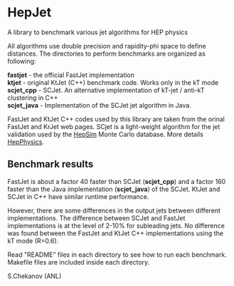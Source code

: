 # HepJet
A library to benchmark various jet algorithms for HEP physics

All algorithms use double precision and rapidity-phi space to define distances. The directories to perform benchmarks are organized as following:

<p>
<b>fastjet</b>       - the official FastJet implementation <br>
<b>ktjet</b>         - original KtJet (C++) benchmark code. Works only in the kT mode<br>
<b>scjet_cpp</b>     - SCJet. An alternative implementation of kT-jet / anti-kT clustering in C++<br>
<b>scjet_java</b>    - Implementation of the SCJet jet algorithm in Java. <br>
<p>

FastJet and KtJet C++ codes used by this library are taken  from the orinal FastJet and KrJet web pages. 
SCjet is a light-weight algorithm  for the jet validation used by the 
<a href="http://atlaswww.hep.anl.gov/hepsim/">HepSim</a> Monte Carlo database.
More details <a href="https://github.com/chekanov/hephysics">HepPhysics</a>. 


<h2>Benchmark results</h2>
FastJet is  about a factor 40 faster than SCJet (<b>scjet_cpp</b>) and a factor 160 faster than the Java implementation (<b>scjet_java</b>) of the SCJet.  KtJet and SCJet in C++ have similar runtime performance.  

<p>
</p>

However, there are some differences in the output jets between different implementations. 
The difference between SCJet and FastJet implementations 
is at the level of 2-10% for subleading jets. 
No difference was found between the FastJet and KtJet C++ implementations using the kT mode (R=0.6). 

<p>


Read "README" files in each directory to see how to run each benchmark. 
Makefile files are included inside each directory.

S.Chekanov (ANL)
